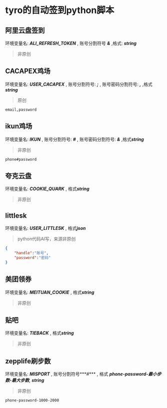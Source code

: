 # tyro的自动签到python脚本
## 阿里云盘签到

环境变量名: ***ALI_REFRESH_TOKEN*** , 账号分割符号 ***&*** ,格式: ***string***

> 非原创

## CACAPEX鸡场

环境变量名: ***USER_CACAPEX*** , 账号分割符号: ***;*** , 账号密码分割符号: ***,*** ,格式***string***

> 原创

```
email,password
```

## ikun鸡场

环境变量名: ***IKUN*** , 账号分割符号: ***#*** , 账号密码分割符号: ***&*** ,格式***string***

> 非原创

```
phone#password
```

## 夸克云盘

环境变量名: ***COOKIE_QUARK***  , 格式***string***

> 非原创

## littlesk

环境变量名: ***USER_LITTLESK***  , 格式***json***

> python代码AI写，来源非原创

```json
{
    "handle":"账号",
    "password":"密码"
}
```

## 美团领券

环境变量名: ***MEITUAN_COOKIE***  , 格式***string***

> 非原创

## 贴吧

环境变量名: ***TIEBACK***  , 格式***string***

> 非原创

## zepplife刷步数

环境变量名: ***MISPORT***  , 账号分割符号***#*** , 格式 ***phone-password-最小步数-最大步数***, ***string***

> 非原创

```
phone-password-1000-2000
```

